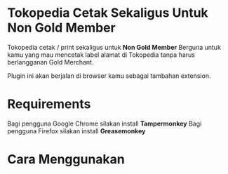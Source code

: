 # Tokopedia Cetak Sekaligus Untuk Non Gold Member

Tokopedia cetak / print sekaligus untuk **Non Gold Member**
Berguna untuk kamu yang mau mencetak label alamat di Tokopedia tanpa harus berlangganan Gold Merchant.

Plugin ini akan berjalan di browser kamu sebagai tambahan extension.

# Requirements
Bagi pengguna Google Chrome silakan install **Tampermonkey**
Bagi pengguna Firefox silakan install **Greasemonkey**

# Cara Menggunakan
